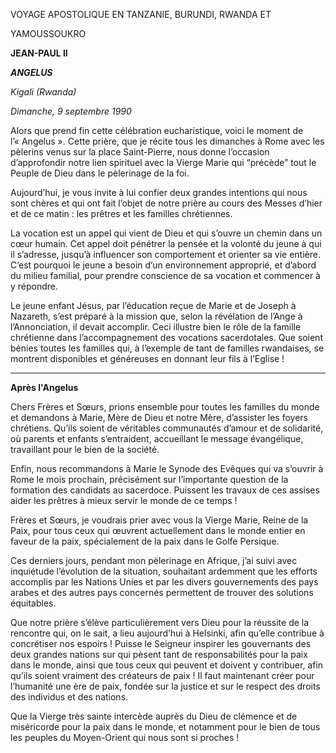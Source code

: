 VOYAGE APOSTOLIQUE EN TANZANIE, BURUNDI, RWANDA ET

YAMOUSSOUKRO

**JEAN-PAUL II**

***ANGELUS***

*Kigali* *(Rwanda)*

*Dimanche, 9 septembre 1990*

Alors que prend fin cette célébration eucharistique, voici le moment de l’« Angelus ». Cette prière, que je récite tous les dimanches à Rome avec les pèlerins venus sur la place Saint-Pierre, nous donne l’occasion d’approfondir notre lien spirituel avec la Vierge Marie qui “précède” tout le Peuple de Dieu dans le pèlerinage de la foi.

Aujourd’hui, je vous invite à lui confier deux grandes intentions qui nous sont chères et qui ont fait l’objet de notre prière au cours des Messes d’hier et de ce matin : les prêtres et les familles chrétiennes.

La vocation est un appel qui vient de Dieu et qui s’ouvre un chemin dans un cœur humain. Cet appel doit pénétrer la pensée et la volonté du jeune à qui il s’adresse, jusqu’à influencer son comportement et orienter sa vie entière. C’est pourquoi le jeune a besoin d’un environnement approprié, et d’abord du milieu familial, pour prendre conscience de sa vocation et commencer à y répondre.

Le jeune enfant Jésus, par l’éducation reçue de Marie et de Joseph à Nazareth, s’est préparé à la mission que, selon la révélation de l’Ange à l’Annonciation, il devait accomplir. Ceci illustre bien le rôle de la famille chrétienne dans l’accompagnement des vocations sacerdotales. Que soient bénies toutes les familles qui, à l’exemple de tant de familles rwandaises, se montrent disponibles et généreuses en donnant leur fils à l’Eglise !

* * *

**Après l'Angelus**

Chers Frères et Sœurs, prions ensemble pour toutes les familles du monde et demandons à Marie, Mère de Dieu et notre Mère, d’assister les foyers chrétiens. Qu’ils soient de véritables communautés d’amour et de solidarité, où parents et enfants s’entraident, accueillant le message évangélique, travaillant pour le bien de la société.

Enfin, nous recommandons à Marie le Synode des Evêques qui va s’ouvrir à Rome le mois prochain, précisément sur l’importante question de la formation des candidats au sacerdoce. Puissent les travaux de ces assises aider les prêtres à mieux servir le monde de ce temps !

Frères et Sœurs, je voudrais prier avec vous la Vierge Marie, Reine de la Paix, pour tous ceux qui œuvrent actuellement dans le monde entier en faveur de la paix, spécialement de la paix dans le Golfe Persique.

Ces derniers jours, pendant mon pèlerinage en Afrique, j’ai suivi avec inquiétude l’évolution de la situation, souhaitant ardemment que les efforts accomplis par les Nations Unies et par les divers gouvernements des pays arabes et des autres pays concernés permettent de trouver des solutions équitables.

Que notre prière s’élève particulièrement vers Dieu pour la réussite de la rencontre qui, on le sait, a lieu aujourd’hui à Helsinki, afin qu’elle contribue à concrétiser nos espoirs ! Puisse le Seigneur inspirer les gouvernants des deux grandes nations sur qui pèsent tant de responsabilités pour la paix dans le monde, ainsi que tous ceux qui peuvent et doivent y contribuer, afin qu’ils soient vraiment des créateurs de paix ! Il faut maintenant créer pour l’humanité une ère de paix, fondée sur la justice et sur le respect des droits des individus et des nations.

Que la Vierge très sainte intercède auprès du Dieu de clémence et de miséricorde pour la paix dans le monde, et notamment pour le bien de tous les peuples du Moyen-Orient qui nous sont si proches !